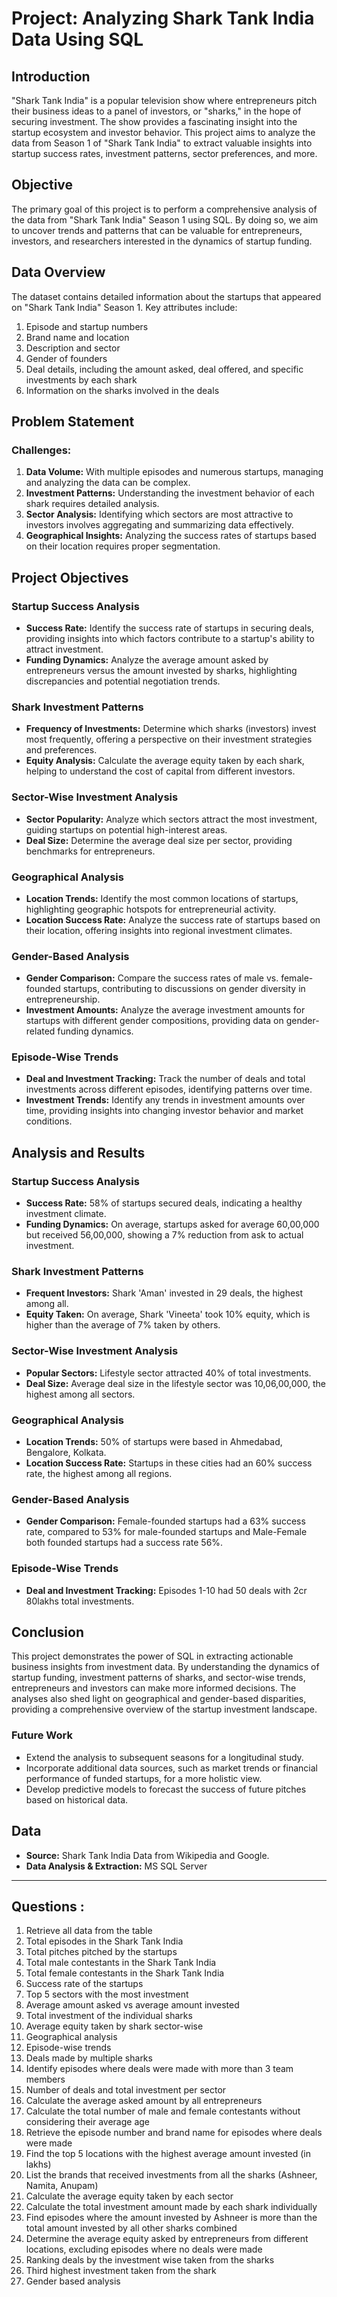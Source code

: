 # Project: Analyzing Shark Tank India Data Using SQL

## Introduction
"Shark Tank India" is a popular television show where entrepreneurs pitch their business ideas to a panel of investors, or "sharks," in the hope of securing investment. The show provides a fascinating insight into the startup ecosystem and investor behavior. This project aims to analyze the data from Season 1 of "Shark Tank India" to extract valuable insights into startup success rates, investment patterns, sector preferences, and more.

## Objective
The primary goal of this project is to perform a comprehensive analysis of the data from "Shark Tank India" Season 1 using SQL. By doing so, we aim to uncover trends and patterns that can be valuable for entrepreneurs, investors, and researchers interested in the dynamics of startup funding.

## Data Overview
The dataset contains detailed information about the startups that appeared on "Shark Tank India" Season 1. Key attributes include:
1. Episode and startup numbers
2. Brand name and location
3. Description and sector
4. Gender of founders
5. Deal details, including the amount asked, deal offered, and specific investments by each shark
6. Information on the sharks involved in the deals

## Problem Statement
### Challenges:
1. **Data Volume:** With multiple episodes and numerous startups, managing and analyzing the data can be complex.
2. **Investment Patterns:** Understanding the investment behavior of each shark requires detailed analysis.
3. **Sector Analysis:** Identifying which sectors are most attractive to investors involves aggregating and summarizing data effectively.
4. **Geographical Insights:** Analyzing the success rates of startups based on their location requires proper segmentation.

## Project Objectives

### Startup Success Analysis
- **Success Rate:** Identify the success rate of startups in securing deals, providing insights into which factors contribute to a startup's ability to attract investment.
- **Funding Dynamics:** Analyze the average amount asked by entrepreneurs versus the amount invested by sharks, highlighting discrepancies and potential negotiation trends.

### Shark Investment Patterns
- **Frequency of Investments:** Determine which sharks (investors) invest most frequently, offering a perspective on their investment strategies and preferences.
- **Equity Analysis:** Calculate the average equity taken by each shark, helping to understand the cost of capital from different investors.

### Sector-Wise Investment Analysis
- **Sector Popularity:** Analyze which sectors attract the most investment, guiding startups on potential high-interest areas.
- **Deal Size:** Determine the average deal size per sector, providing benchmarks for entrepreneurs.

### Geographical Analysis
- **Location Trends:** Identify the most common locations of startups, highlighting geographic hotspots for entrepreneurial activity.
- **Location Success Rate:** Analyze the success rate of startups based on their location, offering insights into regional investment climates.

### Gender-Based Analysis
- **Gender Comparison:** Compare the success rates of male vs. female-founded startups, contributing to discussions on gender diversity in entrepreneurship.
- **Investment Amounts:** Analyze the average investment amounts for startups with different gender compositions, providing data on gender-related funding dynamics.

### Episode-Wise Trends
- **Deal and Investment Tracking:** Track the number of deals and total investments across different episodes, identifying patterns over time.
- **Investment Trends:** Identify any trends in investment amounts over time, providing insights into changing investor behavior and market conditions.

## Analysis and Results

### Startup Success Analysis
- **Success Rate:** 58% of startups secured deals, indicating a healthy investment climate.
- **Funding Dynamics:** On average, startups asked for average 60,00,000 but received 56,00,000, showing a 7% reduction from ask to actual investment.

### Shark Investment Patterns
- **Frequent Investors:** Shark 'Aman' invested in 29 deals, the highest among all.
- **Equity Taken:** On average, Shark 'Vineeta' took 10% equity, which is higher than the average of 7% taken by others.

### Sector-Wise Investment Analysis
- **Popular Sectors:** Lifestyle sector attracted 40% of total investments.
- **Deal Size:** Average deal size in the lifestyle sector was 10,06,00,000, the highest among all sectors.

### Geographical Analysis
- **Location Trends:** 50% of startups were based in Ahmedabad, Bengalore, Kolkata.
- **Location Success Rate:** Startups in these cities had an 60% success rate, the highest among all regions.

### Gender-Based Analysis
- **Gender Comparison:** Female-founded startups had a 63% success rate, compared to 53% for male-founded startups and Male-Female both founded startups had a success rate 56%.

### Episode-Wise Trends
- **Deal and Investment Tracking:** Episodes 1-10 had 50 deals with 2cr 80lakhs total investments.

## Conclusion
This project demonstrates the power of SQL in extracting actionable business insights from investment data. By understanding the dynamics of startup funding, investment patterns of sharks, and sector-wise trends, entrepreneurs and investors can make more informed decisions. The analyses also shed light on geographical and gender-based disparities, providing a comprehensive overview of the startup investment landscape.

### Future Work
- Extend the analysis to subsequent seasons for a longitudinal study.
- Incorporate additional data sources, such as market trends or financial performance of funded startups, for a more holistic view.
- Develop predictive models to forecast the success of future pitches based on historical data.

## Data
- **Source:** Shark Tank India Data from Wikipedia and Google.
- **Data Analysis & Extraction:** MS SQL Server

---

## Questions :

1. Retrieve all data from the table
2. Total episodes in the Shark Tank India 
3. Total pitches pitched by the startups
4. Total male contestants in the Shark Tank India
5. Total female contestants in the Shark Tank India
6. Success rate of the startups
7. Top 5 sectors with the most investment
8. Average amount asked vs average amount invested
9. Total investment of the individual sharks
10. Average equity taken by shark sector-wise
11. Geographical analysis
12. Episode-wise trends
13. Deals made by multiple sharks
14. Identify episodes where deals were made with more than 3 team members
15. Number of deals and total investment per sector
16. Calculate the average asked amount by all entrepreneurs
17. Calculate the total number of male and female contestants without considering their average age
18. Retrieve the episode number and brand name for episodes where deals were made
19. Find the top 5 locations with the highest average amount invested (in lakhs)
20. List the brands that received investments from all the sharks (Ashneer, Namita, Anupam)
21. Calculate the average equity taken by each sector
22. Calculate the total investment amount made by each shark individually
23. Find episodes where the amount invested by Ashneer is more than the total amount invested by all other sharks combined
24. Determine the average equity asked by entrepreneurs from different locations, excluding episodes where no deals were made
25. Ranking deals by the investment wise taken from the sharks
26. Third highest investment taken from the shark
27. Gender based analysis

